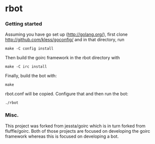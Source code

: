 rbot
======================

### Getting started

Assuming you have go set up (http://golang.org/), first clone http://github.com/kless/goconfig/ and in that directory, run

	make -C config install

Then build the goirc framework in the rbot directory with

	make -C irc install

Finally, build the bot with:

	make

rbot.conf will be copied. Configure that and then run the bot:

	./rbot

### Misc.

This project was forked from jessta/goirc which is in turn forked from fluffle/goirc. Both of those projects are focused on developing the goirc framework whereas this is focused on developing a bot.
